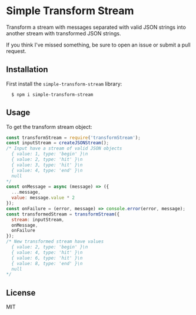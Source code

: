 # Simple Transform Stream

Transform a stream with messages separated with valid JSON strings into another stream with transformed JSON strings.

If you think I've missed something, be sure to open an issue or submit a pull request.

## Installation

First install the `simple-transform-stream` library:

```console
  $ npm i simple-transform-stream
```

## Usage

To get the transform stream object:

```js
const transformStream = require('transformStream');
const inputStream = createJSONStream();
/* Input have a stream of valid JSON objects
  { value: 1, type: 'begin' }\n
  { value: 2, type: 'hit' }\n
  { value: 3, type: 'hit' }\n
  { value: 4, type: 'end' }\n
  null
*/
const onMessage = async (message) => ({
  ...message,
  value: message.value * 2
});
const onFailure = (error, message) => console.error(error, message);
const transformedStream = transformStream({
  stream: inputStream,
  onMessage,
  onFailure
});
/* New transformed stream have values
  { value: 2, type: 'begin' }\n
  { value: 4, type: 'hit' }\n
  { value: 6, type: 'hit' }\n
  { value: 8, type: 'end' }\n
  null
*/
```

## License

MIT
